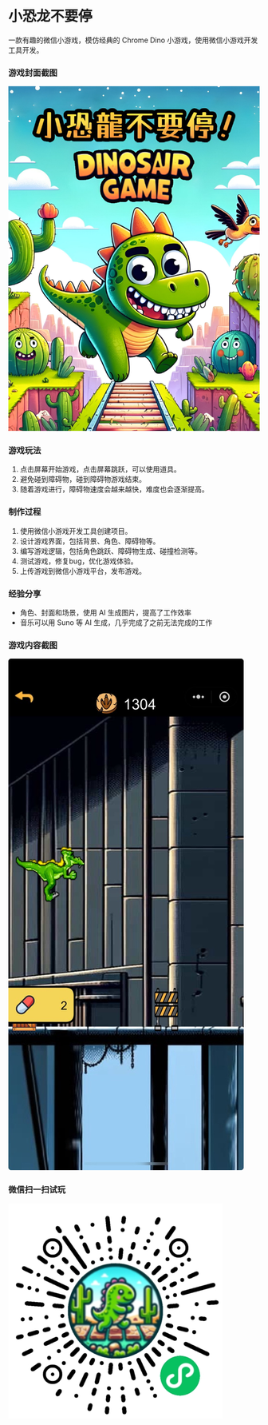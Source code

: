 # 小恐龙不要停
一款有趣的微信小游戏，模仿经典的 Chrome Dino 小游戏，使用微信小游戏开发工具开发。

### 游戏封面截图

![小恐龙不要停](./image/background.jpg)

### 游戏玩法

1. 点击屏幕开始游戏，点击屏幕跳跃，可以使用道具。
2. 避免碰到障碍物，碰到障碍物游戏结束。
3. 随着游戏进行，障碍物速度会越来越快，难度也会逐渐提高。

### 制作过程

1. 使用微信小游戏开发工具创建项目。
2. 设计游戏界面，包括背景、角色、障碍物等。
3. 编写游戏逻辑，包括角色跳跃、障碍物生成、碰撞检测等。
4. 测试游戏，修复bug，优化游戏体验。
5. 上传游戏到微信小游戏平台，发布游戏。

### 经验分享

- 角色、封面和场景，使用 AI 生成图片，提高了工作效率
- 音乐可以用 Suno 等 AI 生成，几乎完成了之前无法完成的工作

### 游戏内容截图

![小恐龙不要停](./image/gameplay.jpeg)

### 微信扫一扫试玩
![小恐龙不要停](./image/minigameqrcode.jpg)

